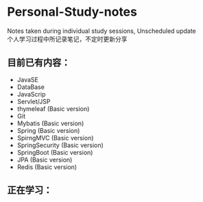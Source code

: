 # Personal-Study-notes
Notes taken during individual study sessions, Unscheduled update<br>
个人学习过程中所记录笔记，不定时更新分享

## 目前已有内容：
- JavaSE 
- DataBase 
- JavaScrip 
- Servlet/JSP
- thymeleaf (Basic version)
- Git
- Mybatis (Basic version)
- Spring (Basic version)
- SpirngMVC (Basic version)
- SpringSecurity (Basic version)
- SpringBoot (Basic version)
- JPA (Basic version)
- Redis (Basic version)

## 正在学习：


